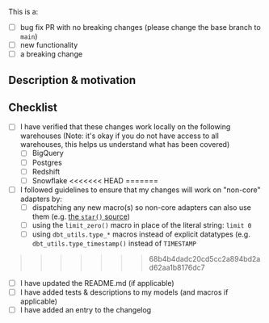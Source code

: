 This is a:
- [ ] bug fix PR with no breaking changes (please change the base branch to `main`)
- [ ] new functionality
- [ ] a breaking change

## Description & motivation
<!---
Describe your changes, and why you're making them.
-->

## Checklist
- [ ] I have verified that these changes work locally on the following warehouses (Note: it's okay if you do not have access to all warehouses, this helps us understand what has been covered)
    - [ ] BigQuery
    - [ ] Postgres
    - [ ] Redshift
    - [ ] Snowflake
<<<<<<< HEAD
=======
- [ ] I followed guidelines to ensure that my changes will work on "non-core" adapters by:
    - [ ] dispatching any new macro(s) so non-core adapters can also use them (e.g. [the `star()` source](https://github.com/fishtown-analytics/dbt-utils/blob/master/macros/sql/star.sql))
    - [ ] using the `limit_zero()` macro in place of the literal string: `limit 0`
    - [ ] using `dbt_utils.type_*` macros instead of explicit datatypes (e.g. `dbt_utils.type_timestamp()` instead of `TIMESTAMP`
>>>>>>> 68b4b4dadc20cd5cc2a894bd2ad62aa1b8176dc7
- [ ] I have updated the README.md (if applicable)
- [ ] I have added tests & descriptions to my models (and macros if applicable)
- [ ] I have added an entry to the changelog
